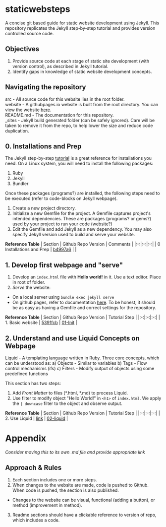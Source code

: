 # staticwebsteps
A concise git based guide for static website development using Jekyll. This repository replicates the Jekyll step-by-step tutorial and provides version controlled source code. 

## Objectives
1. Provide source code at each stage of static site development (with version control), as described in Jekyll tutorial.
2. Identify gaps in knowledge of static website development concepts.

## Navigating the repository
src - All source code for this website lies in the root folder.  
website - A githubpages.io website is built from the root directory. You can view the website [here](https://trcmohitmandokhot.github.io/staticwebsteps/).  
README.md - The documentation for this repository.  
_sites - Jekyll build generated folder (can be safely ignored). Care will be taken to remove it from the repo, to help lower the size and reduce code duplication.

## 0. Installations and Prep
The Jekyll step-by-step [tutorial](https://jekyllrb.com/docs/installation/) is a great reference for installations you need.
On a Linux system, you will need to install the following packages:
1. Ruby
2. Jekyll
3. Bundler

Once these packages (programs?) are installed, the following steps need to be executed (refer to code-blocks on Jekyll webpage).
1. Create a new project directory.
2. Initialize a new Gemfile for the project. A Gemfile captures project's intended dependencies. These are packages (programs? or gems?) used by your project to run your code (website?)
3. Edit the Gemfile and add Jekyll as a new dependency. You may also specify Jekyll version used to build and serve your website. 

**Reference Table**
| Section | Github Repo Version | Comments |
|:-:|:-:|:-:|
| 0 Installations and Prep | [b4997a6](https://github.com/trcmohitmandokhot/staticwebsteps/tree/b4997a6355617643058913496f84df3b244ab0ad)  |   |

## 1. Develop first webpage and "serve"
1. Develop an `index.html` file with **Hello world!** in it. Use a text editor. Place in root of folder. 
2. *Serve* the website: 
  - On a local server using `bundle exec jekyll serve`
  - On github pages, refer to documentation [here](https://docs.github.com/en/github/working-with-github-pages/creating-a-github-pages-site-with-jekyll). To be honest, it should be as easy as having a Gemfile and correct settings for the repository.

**Reference Table**
| Section | Github Repo Version | Tutorial Step |
|:-:|:-:|:-:|
| 1. Basic website | [5391fcb](https://github.com/trcmohitmandokhot/staticwebsteps/tree/5391fcbe8a0f4e98cc854dff04ce2e2eded32698)  | [01-Init](https://jekyllrb.com/docs/step-by-step/01-setup/) |

## 2. Understand and use Liquid Concepts on Webpage
Liquid - A templating language written in Ruby. Three core concepts, which can be understood as:
a) Objects - Similar to variables
b) Tags - Flow control mechanisms (ifs)
c) Filters - Modify output of objects using some predefined functions

This section has two steps:
1) Add *Front Matter* to files (*.html, *.md) to process Liquid.
2) Use filter to modify object "Hello World!" in `<h1>` of `index.html`. We apply the ` | downcase ` filter to the object and observe output.

**Reference Table**
| Section | Github Repo Version | Tutorial Step |
|:-:|:-:|:-:|
| 2. Use Liquid | [link]()  | [02-liquid](https://jekyllrb.com/docs/step-by-step/02-liquid/)  |

# Appendix
*Consider moving this to its own .md file and provide appropriate link*
## Approach & Rules
1. Each section includes one or more steps. 
2. When changes to the website are made, code is pushed to Github. When code is pushed, the section is also published.  
  - Changes to the website can be visual, functional (adding a button), or method (improvement in method).
3. Readme sections should have a clickable reference to version of repo, which includes a code.
